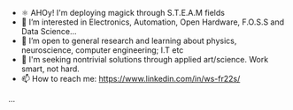 - ⚛ AHOy! I'm deploying magick through S.T.E.A.M fields
- 👀 I’m interested in Electronics, Automation, Open Hardware, F.O.S.S and Data Science...
- 🌱 I’m open to general research and learning about physics, neuroscience, computer engineering; I.T etc
- 💞️ I'm seeking nontrivial solutions through applied art/science. Work smart, not hard.
- 📫 How to reach me: https://www.linkedin.com/in/ws-fr22s/





...




<!---
073145/073145 is a ✨ special ✨ repository because its `README.md` (this file) appears on your GitHub profile.
You can click the Preview link to take a look at your changes.
--->
